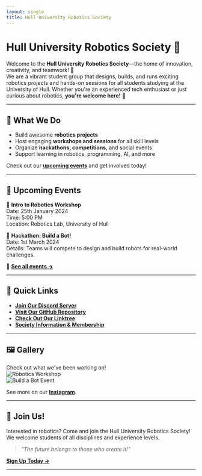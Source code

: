 ```yaml
---
layout: single
title: Hull University Robotics Society
---
```


<!-- ![Hull University Robotics Society Logo](/img/hullrs-web-banner.svg) -->

# Hull University Robotics Society 🤖

Welcome to the **Hull University Robotics Society**—the home of innovation, creativity, and teamwork! 🚀  
We are a vibrant student group that designs, builds, and runs exciting robotics projects and hands-on sessions for all students studying at the University of Hull. Whether you're an experienced tech enthusiast or just curious about robotics, **you're welcome here!** 🎉  

---

## 🌟 What We Do  
- Build awesome **robotics projects**  
- Host engaging **workshops and sessions** for all skill levels  
- Organize **hackathons, competitions**, and social events  
- Support learning in robotics, programming, AI, and more  

Check out our [**upcoming events**](#events) and get involved today!

---

## 📅 Upcoming Events  
📌 **Intro to Robotics Workshop**  
Date: 25th January 2024  
Time: 5:00 PM  
Location: Robotics Lab, University of Hull  

📌 **Hackathon: Build a Bot!**  
Date: 1st March 2024  
Details: Teams will compete to design and build robots for real-world challenges.  

🔗 [**See all events →**](#events)

---

## 🔗 Quick Links  
- [**Join Our Discord Server**](https://discord.gg/example)  
- [**Visit Our GitHub Repository**](https://github.com/example)  
- [**Check Out Our Linktree**](https://linktr.ee/example)  
- [**Society Information & Membership**](https://hulluni.example/society)  

---

## 🖼️ Gallery  
Check out what we've been working on!  
![Robotics Workshop](https://example.com/robotics_workshop.jpg)  
![Build a Bot Event](https://example.com/build_a_bot.jpg)  

See more on our [**Instagram**](https://instagram.com/example).

---

## 🤝 Join Us!  
Interested in robotics? Come and join the Hull University Robotics Society! We welcome students of all disciplines and experience levels.  

> *"The future belongs to those who create it!"*  

[**Sign Up Today →**](https://hulluni.example/signup)

---
